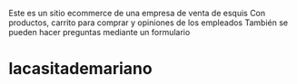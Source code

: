 Este es un sitio ecommerce de una empresa de venta de esquis
Con productos, carrito para comprar y opiniones de los empleados
También se pueden hacer preguntas mediante un formulario 
# lacasitademariano
